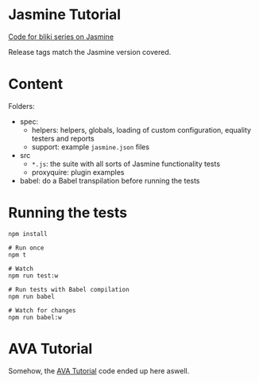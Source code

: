 # Jasmine Tutorial

[Code for bliki series on Jasmine][bliki-entry]

Release tags match the Jasmine version covered.

# Content

Folders:  
- spec:
	- helpers: helpers, globals, loading of custom configuration, equality testers and reports
	- support: example `jasmine.json` files
- src
	- `*.js`: the suite with all sorts of Jasmine functionality tests
	- proxyquire: plugin examples
- babel: do a Babel transpilation before running the tests

# Running the tests

```
npm install

# Run once
npm t

# Watch
npm run test:w

# Run tests with Babel compilation
npm run babel

# Watch for changes
npm run babel:w
```


# AVA Tutorial

Somehow, the [AVA Tutorial](https://itenium.be/blog/javascript/ava-tutorial/)
code ended up here aswell.


[bliki-entry]: https://itenium.be/blog/javascript/javascript-testing-jasmine-syntax
